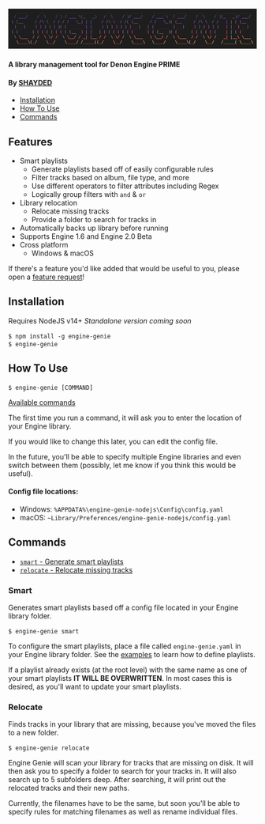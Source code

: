 ![Engine Genie](img/engine-genie.png)

#### A library management tool for Denon Engine PRIME

#### By [SHAYDED](http://shayded.com)

- [Installation](#installation)
- [How To Use](#how-to-use)
- [Commands](#commands)

## Features

- Smart playlists
  - Generate playlists based off of easily configurable rules
  - Filter tracks based on album, file type, and more
  - Use different operators to filter attributes including Regex
  - Logically group filters with `and` & `or`
- Library relocation
  - Relocate missing tracks
  - Provide a folder to search for tracks in
- Automatically backs up library before running
- Supports Engine 1.6 and Engine 2.0 Beta
- Cross platform
  - Windows & macOS

If there's a feature you'd like added that would be useful to you, please open a [feature request](https://github.com/rshea0/engine-genie/issues/new/choose)!

## Installation

Requires NodeJS v14+
_Standalone version coming soon_

```
$ npm install -g engine-genie
$ engine-genie
```

## How To Use

```
$ engine-genie [COMMAND]
```

[Available commands](#commands)

The first time you run a command, it will ask you to enter the location of your Engine library.

If you would like to change this later, you can edit the config file.

In the future, you'll be able to specify multiple Engine libraries and even switch between them (possibly, let me know if you think this would be useful).

#### Config file locations:

- Windows: `%APPDATA%\engine-genie-nodejs\Config\config.yaml`
- macOS: `~Library/Preferences/engine-genie-nodejs/config.yaml`

## Commands

- [`smart` - Generate smart playlists](#smart)
- [`relocate` - Relocate missing tracks](#relocate)

### Smart

Generates smart playlists based off a config file located in your Engine library folder.

```
$ engine-genie smart
```

To configure the smart playlists, place a file called `engine-genie.yaml` in your Engine library folder. See the [examples](examples/engine-genie.yaml) to learn how to define playlists.

If a playlist already exists (at the root level) with the same name as one of your smart playlists **IT WILL BE OVERWRITTEN**. In most cases this is desired, as you'll want to update your smart playlists.

### Relocate

Finds tracks in your library that are missing, because you've moved the files to a new folder.

```
$ engine-genie relocate
```

Engine Genie will scan your library for tracks that are missing on disk. It will then ask you to specify a folder to search for your tracks in. It will also search up to 5 subfolders deep. After searching, it will print out the relocated tracks and their new paths.

Currently, the filenames have to be the same, but soon you'll be able to specify rules for matching filenames as well as rename individual files.
